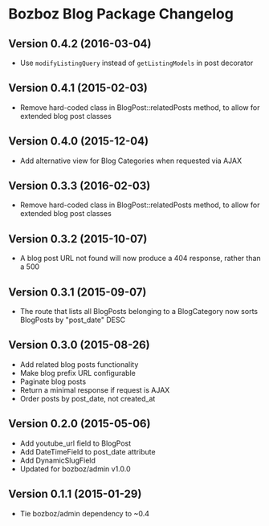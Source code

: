 # Bozboz Blog Package Changelog

## Version 0.4.2 (2016-03-04)
-   Use `modifyListingQuery` instead of `getListingModels` in post decorator

## Version 0.4.1 (2015-02-03)
-   Remove hard-coded class in BlogPost::relatedPosts method, to allow for extended blog post classes


## Version 0.4.0 (2015-12-04)
-   Add alternative view for Blog Categories when requested via AJAX


## Version 0.3.3 (2016-02-03)
-   Remove hard-coded class in BlogPost::relatedPosts method, to allow for extended blog post classes


## Version 0.3.2 (2015-10-07)
-   A blog post URL not found will now produce a 404 response, rather than a 500


## Version 0.3.1 (2015-09-07)
-   The route that lists all BlogPosts belonging to a BlogCategory now sorts
    BlogPosts by "post_date" DESC


## Version 0.3.0 (2015-08-26)
-   Add related blog posts functionality
-   Make blog prefix URL configurable
-   Paginate blog posts
-   Return a minimal response if request is AJAX
-   Order posts by post_date, not created_at


## Version 0.2.0 (2015-05-06)
-   Add youtube_url field to BlogPost
-   Add DateTimeField to post_date attribute
-   Add DynamicSlugField
-   Updated for bozboz/admin v1.0.0


## Version 0.1.1 (2015-01-29)

-   Tie bozboz/admin dependency to ~0.4
